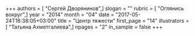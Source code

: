 +++
authors = [ "Сергей Дворянинов",]
slogan = ""
rubric = [ "Оглянись вокруг",]
year = "2014"
month = "04"
date = "2017-05-24T18:38:05+03:00"
title = "Центр тяжести"
first_page = "14"
illustrators = [ "Татьяна Ахметгалиева",]
npages = "2"
in_sample = false
+++

